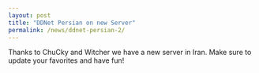 ```yaml
---
layout: post
title: "DDNet Persian on new Server"
permalink: /news/ddnet-persian-2/
---
```


Thanks to ChuCky and Witcher we have a new server in Iran. Make sure to update your favorites and have fun!
